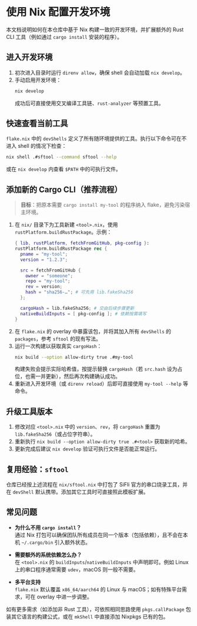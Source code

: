 # 使用 Nix 配置开发环境

本文档说明如何在本仓库中基于 Nix 构建一致的开发环境，并扩展额外的 Rust CLI 工具（例如通过 `cargo install` 安装的程序）。

## 进入开发环境

1. 初次进入目录时运行 `direnv allow`，确保 shell 会自动加载 `nix develop`。
2. 手动启用开发环境：
   ```bash
   nix develop
   ```
   成功后可直接使用交叉编译工具链、`rust-analyzer` 等预置工具。

## 快速查看当前工具

`flake.nix` 中的 `devShells` 定义了所有随环境提供的工具。执行以下命令可在不进入 shell 的情况下检查：

```bash
nix shell .#sftool --command sftool --help
```

或在 `nix develop` 内查看 `$PATH` 中的可执行文件。

## 添加新的 Cargo CLI（推荐流程）

> **目标**：把原本需要 `cargo install my-tool` 的程序纳入 flake，避免污染宿主环境。

1. 在 `nix/` 目录下为工具新建 `<tool>.nix`，使用 `rustPlatform.buildRustPackage`。示例：
   ```nix
   { lib, rustPlatform, fetchFromGitHub, pkg-config }:
   rustPlatform.buildRustPackage rec {
     pname = "my-tool";
     version = "1.2.3";

     src = fetchFromGitHub {
       owner = "someone";
       repo = "my-tool";
       rev = version;
       hash = "sha256-…"; # 可先用 lib.fakeSha256
     };

     cargoHash = lib.fakeSha256; # 交由后续步骤更新
     nativeBuildInputs = [ pkg-config ]; # 依赖按需填写
   }
   ```
2. 在 `flake.nix` 的 overlay 中暴露该包，并将其加入所有 `devShells` 的 `packages`，参考 `sftool` 的现有写法。
3. 运行一次构建以获取真实 `cargoHash`：
   ```bash
   nix build --option allow-dirty true .#my-tool
   ```
   构建失败会提示实际哈希值，按提示替换 `cargoHash`（若 `src.hash` 设为占位，也需一并更新），然后再次构建确认成功。
4. 重新进入开发环境（或 `direnv reload`）后即可直接使用 `my-tool --help` 等命令。

## 升级工具版本

1. 修改对应 `<tool>.nix` 中的 `version`、`rev`，将 `cargoHash` 重置为 `lib.fakeSha256`（或占位字符串）。
2. 重新执行 `nix build --option allow-dirty true .#<tool>` 获取新的哈希。
3. 更新完成后建议 `nix develop` 验证可执行文件是否能正常运行。

## 复用经验：`sftool`

仓库已经按上述流程在 `nix/sftool.nix` 中打包了 SiFli 官方的串口烧录工具，并在 `devShell` 默认携带。添加其它工具时可直接照此模板扩展。

## 常见问题

- **为什么不用 `cargo install`？**  
  通过 Nix 打包可以确保团队所有成员在同一个版本（包括依赖），且不会在本机 `~/.cargo/bin` 引入额外状态。

- **需要额外的系统依赖怎么办？**  
  在 `<tool>.nix` 的 `buildInputs`/`nativeBuildInputs` 中声明即可。例如 Linux 上的串口程序通常需要 `udev`，macOS 则一般不需要。

- **多平台支持**  
  `flake.nix` 默认覆盖 `x86_64/aarch64` 的 Linux 与 macOS；如有特殊平台需求，可在 overlay 中进一步调整。

如有更多需求（如添加非 Rust 工具），可依照相同思路使用 `pkgs.callPackage` 包装其它语言的构建公式，或在 `mkShell` 中直接添加 Nixpkgs 已有的包。

